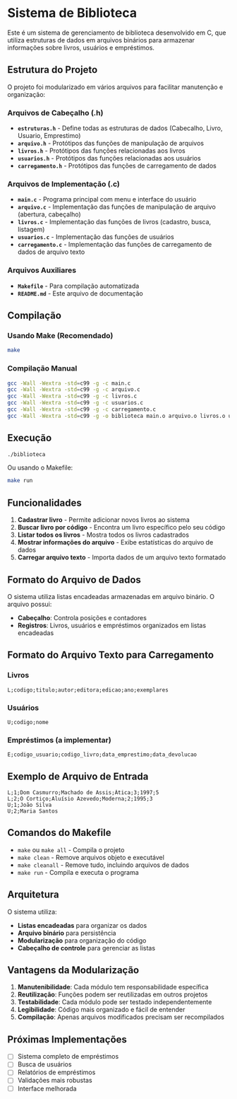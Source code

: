 # Sistema de Biblioteca

Este é um sistema de gerenciamento de biblioteca desenvolvido em C, que utiliza estruturas de dados em arquivos binários para armazenar informações sobre livros, usuários e empréstimos.

## Estrutura do Projeto

O projeto foi modularizado em vários arquivos para facilitar manutenção e organização:

### Arquivos de Cabeçalho (.h)
- **`estruturas.h`** - Define todas as estruturas de dados (Cabecalho, Livro, Usuario, Emprestimo)
- **`arquivo.h`** - Protótipos das funções de manipulação de arquivos
- **`livros.h`** - Protótipos das funções relacionadas aos livros
- **`usuarios.h`** - Protótipos das funções relacionadas aos usuários
- **`carregamento.h`** - Protótipos das funções de carregamento de dados

### Arquivos de Implementação (.c)
- **`main.c`** - Programa principal com menu e interface do usuário
- **`arquivo.c`** - Implementação das funções de manipulação de arquivo (abertura, cabeçalho)
- **`livros.c`** - Implementação das funções de livros (cadastro, busca, listagem)
- **`usuarios.c`** - Implementação das funções de usuários
- **`carregamento.c`** - Implementação das funções de carregamento de dados de arquivo texto

### Arquivos Auxiliares
- **`Makefile`** - Para compilação automatizada
- **`README.md`** - Este arquivo de documentação

## Compilação

### Usando Make (Recomendado)
```bash
make
```

### Compilação Manual
```bash
gcc -Wall -Wextra -std=c99 -g -c main.c
gcc -Wall -Wextra -std=c99 -g -c arquivo.c
gcc -Wall -Wextra -std=c99 -g -c livros.c
gcc -Wall -Wextra -std=c99 -g -c usuarios.c
gcc -Wall -Wextra -std=c99 -g -c carregamento.c
gcc -Wall -Wextra -std=c99 -g -o biblioteca main.o arquivo.o livros.o usuarios.o carregamento.o
```

## Execução

```bash
./biblioteca
```

Ou usando o Makefile:
```bash
make run
```

## Funcionalidades

1. **Cadastrar livro** - Permite adicionar novos livros ao sistema
2. **Buscar livro por código** - Encontra um livro específico pelo seu código
3. **Listar todos os livros** - Mostra todos os livros cadastrados
4. **Mostrar informações do arquivo** - Exibe estatísticas do arquivo de dados
5. **Carregar arquivo texto** - Importa dados de um arquivo texto formatado

## Formato do Arquivo de Dados

O sistema utiliza listas encadeadas armazenadas em arquivo binário. O arquivo possui:
- **Cabeçalho**: Controla posições e contadores
- **Registros**: Livros, usuários e empréstimos organizados em listas encadeadas

## Formato do Arquivo Texto para Carregamento

### Livros
```
L;codigo;titulo;autor;editora;edicao;ano;exemplares
```

### Usuários
```
U;codigo;nome
```

### Empréstimos (a implementar)
```
E;codigo_usuario;codigo_livro;data_emprestimo;data_devolucao
```

## Exemplo de Arquivo de Entrada
```
L;1;Dom Casmurro;Machado de Assis;Ática;3;1997;5
L;2;O Cortiço;Aluísio Azevedo;Moderna;2;1995;3
U;1;João Silva
U;2;Maria Santos
```

## Comandos do Makefile

- `make` ou `make all` - Compila o projeto
- `make clean` - Remove arquivos objeto e executável
- `make cleanall` - Remove tudo, incluindo arquivos de dados
- `make run` - Compila e executa o programa

## Arquitetura

O sistema utiliza:
- **Listas encadeadas** para organizar os dados
- **Arquivo binário** para persistência
- **Modularização** para organização do código
- **Cabeçalho de controle** para gerenciar as listas

## Vantagens da Modularização

1. **Manutenibilidade**: Cada módulo tem responsabilidade específica
2. **Reutilização**: Funções podem ser reutilizadas em outros projetos
3. **Testabilidade**: Cada módulo pode ser testado independentemente
4. **Legibilidade**: Código mais organizado e fácil de entender
5. **Compilação**: Apenas arquivos modificados precisam ser recompilados

## Próximas Implementações

- [ ] Sistema completo de empréstimos
- [ ] Busca de usuários
- [ ] Relatórios de empréstimos
- [ ] Validações mais robustas
- [ ] Interface melhorada
